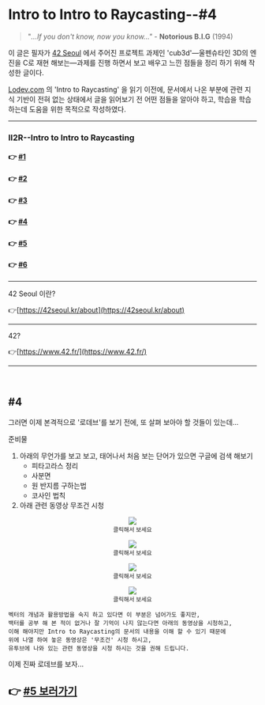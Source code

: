 # Intro to Intro to Raycasting--#4

> "*...If you don't know, now you know..."* - **Notorious B.I.G** (1994)

이 글은 필자가 [42 Seoul](http://42seoul.kr) 에서 주어진 프로젝트 과제인 'cub3d'—울펜슈타인 3D의 엔진을 C로 재현 해보는—과제를 진행 하면서 보고 배우고 느낀 점들을 정리 하기 위해 작성한 글이다.

[Lodev.com](http://lodev.com) 의 'Intro to Raycasting' 을 읽기 이전에, 문서에서 나온 부분에 관련 지식 기반이 전혀 없는 상태에서 글을 읽어보기 전 어떤 점들을 알아야 하고, 학습을 학습하는데 도움을 위한 목적으로 작성하였다.


---
### II2R--Intro to Intro to Raycasting
#### 👉 <a href="https://github.com/sungyongcho/ii2r/blob/master/md/1.md">#1</a>
#### 👉 <a href="https://github.com/sungyongcho/ii2r/blob/master/md/2.md">#2</a>
#### 👉 <a href="https://github.com/sungyongcho/ii2r/blob/master/md/3.md">#3</a>
#### 👉 <a href="https://github.com/sungyongcho/ii2r/blob/master/md/4.md">#4</a>
#### 👉 <a href="https://github.com/sungyongcho/ii2r/blob/master/md/5.md">#5</a>
#### 👉 <a href="https://github.com/sungyongcho/ii2r/blob/master/md/6.md">#6</a>
---

42 Seoul 이란?

👉[https://42seoul.kr/about](https://42seoul.kr/about)

---

42?

👉[https://www.42.fr/](https://www.42.fr/)

---
<br>

## #4
그러면 이제 본격적으로 '로데브'를 보기 전에, 또 살펴 보아야 할 것들이 있는데...

준비물

1. 아래의 무언가를 보고 보고, 태어나서 처음 보는 단어가 있으면 구글에 검색 해보기
    - 피타고라스 정리
    - 사분면
    - 원 반지름 구하는법
    - 코사인 법칙
2. 아래 관련 동영상 무조건 시청

<p align="center">
	<a href="https://www.youtube.com/watch?v=g3n1VxiXgrE"><img src="https://img.youtube.com/vi/g3n1VxiXgrE/0.jpg"></img></a>
	<br>
	<small>클릭해서 보세요</small>
</p>

<p align="center">
	<a href="https://youtu.be/0Ho616gAijQ"><img src="https://img.youtube.com/vi/0Ho616gAijQ/0.jpg"></img></a>
	<br>
	<small>클릭해서 보세요</small>
</p>

<p align="center">
	<a href="https://youtu.be/e7OY6wfqPLk"><img src="https://img.youtube.com/vi/e7OY6wfqPLk/0.jpg"></img></a>
	<br>
	<small>클릭해서 보세요</small>
</p>

<p align="center">
	<a href="https://youtu.be/elMKlIx5_Z0"><img src="https://img.youtube.com/vi/elMKlIx5_Z0/0.jpg"></img></a>
	<br>
	<small>클릭해서 보세요</small>
</p>


```
벡터의 개념과 활용방법을 숙지 하고 있다면 이 부분은 넘어가도 좋지만,
백터를 공부 해 본 적이 없거나 잘 기억이 나지 않는다면 아래의 동영상을 시청하고,
이해 해야지만 Intro to Raycasting의 문서의 내용을 이해 할 수 있기 때문에
위에 나열 하여 놓은 동영상은 '무조건' 시청 하시고,
유투브에 나와 있는 관련 동영상을 시청 하시는 것을 권해 드립니다.
```
이제 진짜 로데브를 보자...

## 👉 <a href="https://github.com/sungyongcho/ii2r/blob/master/md/5.md"> #5 보러가기</a>
